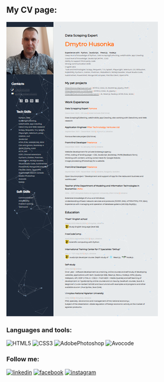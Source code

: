 ## My CV page:
[![Header](https://github.com/Gusonkad/CV-project/blob/main/img/gusonkadcv.png)](https://gusonkadcv.netlify.app/)


### Languages and tools:
![HTML5](https://img.shields.io/badge/HTML5-101e3f?style=for-the-badge&logo=html5)
![CSS3](https://img.shields.io/badge/CSS3-101e3f?style=for-the-badge&logo=CSS3)
![AdobePhotoshop](https://img.shields.io/badge/Photoshop-101e3f?style=for-the-badge&logo=Adobe)
![Avocode](https://img.shields.io/badge/VS_Code-101e3f?style=for-the-badge&logo=VisualStudioCode)



### Follow me:
[![linkedin](https://img.shields.io/badge/linkedin-101e3f?style=for-the-badge&logo=linkedin&logoColor=007BB6)](https://www.linkedin.com/in/dmytro-husonka-242b8213b/)
[![facebook](https://img.shields.io/badge/facebook-101e3f?style=for-the-badge&logo=facebook&logoColor=1195F5)](https://www.facebook.com/dima.gusonka)
[![instagram](https://img.shields.io/badge/instagram-101e3f?style=for-the-badge&logo=instagram&logoColor=B4068E)](https://www.instagram.com/dmytro_gusonka/?hl=ru)




